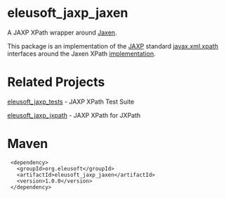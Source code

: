eleusoft_jaxp_jaxen
===================

A JAXP XPath wrapper around [Jaxen](http://jaxen.codehaus.org/).

This package is an implementation of the [JAXP](http://en.wikipedia.org/wiki/Java_API_for_XML_Processing) standard [javax.xml.xpath](http://docs.oracle.com/javase/7/docs/api/javax/xml/xpath/package-summary.html) interfaces around the Jaxen XPath [implementation](http://jaxen.codehaus.org/apidocs/).

Related Projects
================

[eleusoft_jaxp_tests](https://github.com/eleumik/eleusoft_jaxp_tests) - JAXP XPath Test Suite

[eleusoft_jaxp_jxpath](https://github.com/eleumik/eleusoft_jaxp_jxpath) - JAXP XPath for JXPath

Maven
=====

     <dependency>
       <groupId>org.eleusoft</groupId>
       <artifactId>eleusoft_jaxp_jaxen</artifactId>
       <version>1.0.0</version>
     </dependency>
	
